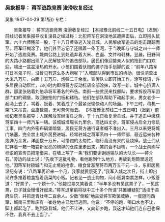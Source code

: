 ### 吴象报导： 蒋军逃跑竞赛  浚滑收复经过
吴象
1947-04-29
第1版()
专栏：

　　吴象报导：
    蒋军逃跑竞赛
    浚滑收复经过
    【本报豫北前线二十五日电】（迟到）前线记者吴象报导收复浚县之经过称：北犯蒋军在淇浚地区遭痛击后，立即抱头鼠窜。六十六师残部一股，于十八日黄昏逃入浚县城。人民解放军追击的炮击跟踪而至。蒋军吓糊涂了，他们甚至忘记了还隔着一条卫河，于当晚即与守城之四十一师开始了逃跑竞赛。城南公路上到处遗弃着大米、白面、文件和鞋袜。翌晨，田野间的大路小路都出现了人民解放军的追击部队。居民们像迎接亲人似的抢到门口欢迎，端出一盆盆滚热的开水。小孩们围着驮炮的骡子指手划脚的说：“前年八路军打日本鬼子时，没曾见有这么多大炮呢？”入城部队得到市民的协助，很快清查出大米八万斤、白面十五万斤、炮弹二千余发。宣传队立即开始工作，涂写标语，许多居民自动帮忙，四小时内即将蒋方反动标语全部涂抹，改写一新。城中心挤满人群，那里张贴着刘伯承将军著名的布告。南街一些贫民来找部队，要求拆毁蒋军团部门口的碉堡，取回被抢的门板和秫秸。他们在部队帮助下动起手来，男女老少一起涌上去了，骂着、扳着、笑着成了个最紧张愉快动人的场面。下午三时，蒋机一架飞来吊丧，盘旋数周，无可奈何而去。
    【本报豫北前线二十五日电】（迟到）前线记者吴象报导：人民解放军继浚县之后，于十九日收复滑县城。并于追击中缴获蒋军四十一师汽车一辆。该城城墙周长九里余，高达四丈余，蒋军侵占后全力修筑工事，四门内外密布碉堡暗堡，居民无蒋方通行证者概不准出入。三月以来更将城门堵塞，完全禁止城外居民进城。经常驻城之蒋军系四十一师师部，最近运来各种炮弹万余发，洋面数十万斤，可惜跑的太匆忙，临行竟没有来的及烧掉。战士们从贮存着一箱一箱崭新发亮的炮弹的仓库里走出来，笑的合不拢嘴，一个战士向刷写标语的宣传员把笔借来，在墙上写了一条“我们要谢谢运输队的大队长——蒋介石。”旁边的战士说：“先收下这批礼物，看他跑到什么地方，再放到炮筒里送还他。”因蒋军封锁城门和无止境的抢索，粮食曾涨至蒋币两万五千元一斗，东街居民温纪有说：“八路军再迟来一个月，我家就要饿死了。”我军入城之次日，街上即出现许多推着粮食担着蔬菜的小贩。记者见一战士购物，问小贩冀南票怎样，小贩答道：“好票子，一个顶十个。”他接过票又笑着说：“半年多没有见这票子了，一见这票，日子就会慢慢好起来。”蒋军退窜前将狱中三十多个所谓“共匪嫌疑犯”活埋于县府后院，并抓走青壮年二百余人。少数“倒粮”地主受蒋军欺骗威胁，一度随同西窜，城南三里睢庄有一崔姓地主已觉悟逃回，他说：“不停的跑，喝口水也不让，脚上都起泡了，跑到汲县城，他们不让进，又向新乡跑，我这才知他们连自己也保不住，我真不去上当了。”

